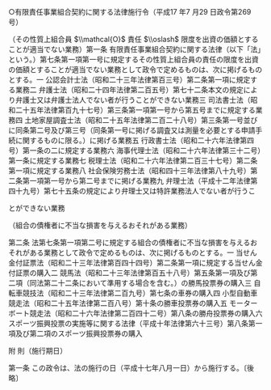 ○有限責任事業組合契約に関する法律施行令（平成17 年7 月29 日政令第269 号）

（その性質上組合員 $\\mathcal{O}$ 責任 $\\oslash$ 限度を出資の価額とすることが適当でない業務）第一条 有限責任事業組合契約に関する法律（以下「法」という。）第七条第一項第一号に規定するその性質上組合員の責任の限度を出資の価額とすることが適当でない業務として政令で定めるものは、次に掲げるものとする。一 公認会計士法（昭和二十三年法律第百三号）第二条第一項に規定する業務二 弁護士法（昭和二十四年法律第二百五号）第七十二条本文の規定により弁護士又は弁護士法人でない者が行うことができない業務三 司法書士法（昭和二十五年法律第百九十七号）第三条第一項第一号から第五号までに規定する業務四 土地家屋調査士法（昭和二十五年法律第二百二十八号）第三条第一号並びに同条第二号及び第三号（同条第一号に掲げる調査又は測量を必要とする申請手続に関するものに限る。）に掲げる業務五 行政書士法（昭和二十六年法律第四号）第一条の二に規定する業務六 海事代理士法（昭和二十六年法律第三十二号）第一条に規定する業務七 税理士法（昭和二十六年法律第二百三十七号）第二条第一項に規定する業務八 社会保険労務士法（昭和四十三年法律第八十九号）第二条第一項第一号から第二号までに掲げる業務九 弁理士法（平成十二年法律第四十九号）第七十五条の規定により弁理士又は特許業務法人でない者が行うこ

とができない業務

（組合の債権者に不当な損害を与えるおそれがある業務）

第二条 法第七条第一項第二号に規定する組合の債権者に不当な損害を与えるおそれがある業務として政令で定めるものは、次に掲げるものとする。一 当せん金付証票法（昭和二十三年法律第百四十四号）第二条第一項に規定する当せん金付証票の購入二 競馬法（昭和二十三年法律第百五十八号）第五条第一項及び第二項（同法第二十二条において準用する場合を含む。）の勝馬投票券の購入三 自転車競技法（昭和二十三年法律第二百九号）第七条の車券の購入四 小型自動車競走法（昭和二十五年法律第二百八号）第十条の勝車投票券の購入五 モーターボート競走法（昭和二十六年法律第二百四十二号）第八条の勝舟投票券の購入六 スポーツ振興投票の実施等に関する法律（平成十年法律第六十三号）第八条第一項及び第二項のスポーツ振興投票券の購入

附 則（施行期日）

第一条 この政令は、法の施行の日（平成十七年八月一日）から施行する。〔後略〕